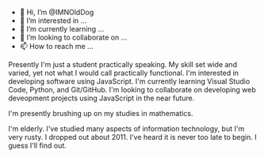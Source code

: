 - 👋 Hi, I’m @IMNOldDog
- 👀 I’m interested in ...
- 🌱 I’m currently learning ...
- 💞️ I’m looking to collaborate on ...
- 📫 How to reach me ...

<!---
IMNOldDog/IMNOldDog is a ✨ special ✨ repository because its `README.md` (this file) appears on your GitHub profile.
You can click the Preview link to take a look at your changes.
--->
Presently I'm just a student practically speaking.
My skill set wide and varied, yet not what I would call practically functional.
I'm interested in developing software using JavaScript.
I'm currently learning Visual Studio Code, Python, and Git/GitHub.
I'm looking to collaborate on developing web deveopment projects using JavaScript in the near future.

I'm presently brushing up on my studies in mathematics.

I'm elderly. I've studied many aspects of information technology, but I'm very rusty.
I dropped out about 2011.
I've heard it is never too late to begin.
I guess I'll find out.
